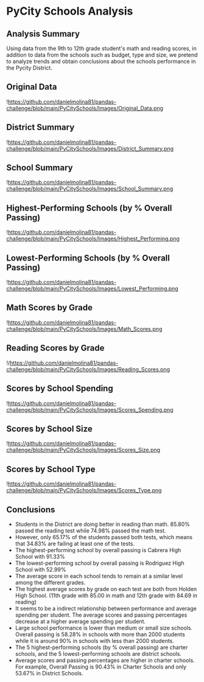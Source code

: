 # PyCity Schools Analysis


## Analysis Summary

Using data from the 9th to 12th grade student's math and reading scores, in addition to data from the schools such as budget, type and size, we pretend to analyze trends and obtain conclusions about the schools performance in the Pycity District.


## Original Data
!https://github.com/danielmolina81/pandas-challenge/blob/main/PyCitySchools/Images/Original_Data.png


## District Summary
!https://github.com/danielmolina81/pandas-challenge/blob/main/PyCitySchools/Images/District_Summary.png


## School Summary
!https://github.com/danielmolina81/pandas-challenge/blob/main/PyCitySchools/Images/School_Summary.png


## Highest-Performing Schools (by % Overall Passing)
!https://github.com/danielmolina81/pandas-challenge/blob/main/PyCitySchools/Images/Highest_Performing.png


## Lowest-Performing Schools (by % Overall Passing)
!https://github.com/danielmolina81/pandas-challenge/blob/main/PyCitySchools/Images/Lowest_Performing.png


## Math Scores by Grade
!https://github.com/danielmolina81/pandas-challenge/blob/main/PyCitySchools/Images/Math_Scores.png


## Reading Scores by Grade
!/https://github.com/danielmolina81/pandas-challenge/blob/main/PyCitySchools/Images/Reading_Scores.png


## Scores by School Spending
!https://github.com/danielmolina81/pandas-challenge/blob/main/PyCitySchools/Images/Scores_Spending.png


## Scores by School Size
!https://github.com/danielmolina81/pandas-challenge/blob/main/PyCitySchools/Images/Scores_Size.png


## Scores by School Type
!https://github.com/danielmolina81/pandas-challenge/blob/main/PyCitySchools/Images/Scores_Type.png


## Conclusions

- Students in the District are doing better in reading than math. 85.80% passed the reading test while 74.98% passed the math test.
- However, only 65.17% of the students passed both tests, which means that 34.83% are failing at least one of the tests.
- The highest-performing school by overall passing is Cabrera High School with 91.33%
- The lowest-performing school by overall passing is Rodriguez High School with 52.99%
- The average score in each school tends to remain at a similar level among the different grades.
- The highest average scores by grade on each test are both from Holden High School. (11th grade with 85.00 in math and 12th grade with 84.69 in reading)
- It seems to be a indirect relationship between performance and average spending per student. The average scores and passing percentages decrease at a higher average spending per student.
- Large school performance is lower than medium or small size schools. Overall passing is 58.28% in schools with more than 2000 students while it is around 90% in schools with less than 2000 students.
- The 5 highest-performing schools (by % overall passing) are charter schools, and the 5 lowest-performing schools are district schools.
- Average scores and passing percentages are higher in charter schools. For example, Overall Passing is 90.43% in Charter Schools and only 53.67% in District Schools.